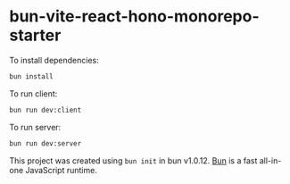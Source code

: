 # bun-vite-react-hono-monorepo-starter

To install dependencies:

```bash
bun install
```

To run client:

```bash
bun run dev:client
```

To run server:

```bash
bun run dev:server
```

This project was created using `bun init` in bun v1.0.12. [Bun](https://bun.sh) is a fast all-in-one JavaScript runtime.
